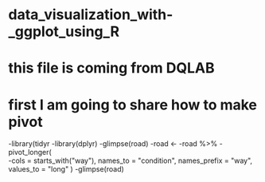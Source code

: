 # data_visualization_with-_ggplot_using_R
# this file is coming from DQLAB 
# first I am going to share how to make pivot

-library(tidyr
-library(dplyr)
-glimpse(road)
-road <- 
-road %>% 
-pivot_longer(   
-cols = starts_with("way"),
 names_to = "condition",
 names_prefix = "way",
 values_to = "long"
 )
-glimpse(road)
